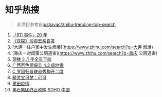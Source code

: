 # 知乎热搜

> 此项目参考自[justjavac/zhihu-trending-top-search](https://github.com/justjavac/zhihu-trending-top-search/blob/main/utils.ts)

<!-- BEGIN -->
  <!-- 最后更新时间:Sun Sep 12 2021 11:08:25 GMT+0000 (Coordinated Universal Time) -->
  1. [「911 事件」20 年](https://www.zhihu.com/search?q=911)
1. [《双探》段奕宏亲自答](https://www.zhihu.com/search?q=双探)
1. [大连一住户家中发生燃爆](https://www.zhihu.com/search?q=大连 燃爆)
1. [重庆一对闺蜜公厕遇害](https://www.zhihu.com/search?q=重庆 公厕遇害)
1. [顶楼 3 几乎全员下线](https://www.zhihu.com/search?q=顶楼3)
1. [广西百色德保县 4.3 级地震](https://www.zhihu.com/search?q=广西地震)
1. [C 罗回归曼联首秀梅开二度](https://www.zhihu.com/search?q=C罗)
1. [精灵宝可梦：可可](https://www.zhihu.com/search?q=精灵宝可梦可可)
1. [莆田疫情](https://www.zhihu.com/search?q=莆田疫情)
1. [黑石集团终止收购 SOHO 中国](https://www.zhihu.com/search?q=SOHO)
  <!-- END -->